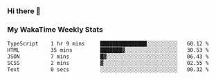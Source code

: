 ### Hi there 👋

<!--
**royschrauwen/royschrauwen** is a ✨ _special_ ✨ repository because its `README.md` (this file) appears on your GitHub profile.

Here are some ideas to get you started:

- 🔭 I’m currently working on ...
- 🌱 I’m currently learning ...
- 👯 I’m looking to collaborate on ...
- 🤔 I’m looking for help with ...
- 💬 Ask me about ...
- 📫 How to reach me: ...
- 😄 Pronouns: ...
- ⚡ Fun fact: ...
-->


### My WakaTime Weekly Stats
<!--START_SECTION:waka-->

```txt
TypeScript    1 hr 9 mins     ███████████████░░░░░░░░░░   60.12 %
HTML          35 mins         ███████▓░░░░░░░░░░░░░░░░░   30.53 %
JSON          7 mins          █▓░░░░░░░░░░░░░░░░░░░░░░░   06.43 %
SCSS          2 mins          ▓░░░░░░░░░░░░░░░░░░░░░░░░   02.55 %
Text          0 secs          ░░░░░░░░░░░░░░░░░░░░░░░░░   00.32 %
```

<!--END_SECTION:waka-->
